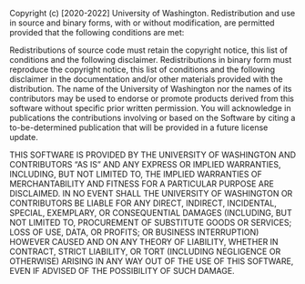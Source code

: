 Copyright (c) [2020-2022] University of Washington. Redistribution and use in source and binary forms, with or without modification, are permitted provided that the following conditions are met:
 
  Redistributions of source code must retain the copyright notice, this list of conditions and the following disclaimer.
  Redistributions in binary form must reproduce the copyright notice, this list of conditions and the following disclaimer in the documentation and/or other materials provided with the distribution.
  The name of the University of Washington nor the names of its contributors may be used to endorse or promote products derived from this software without specific prior written permission.
  You will acknowledge in publications the contributions involving or based on the Software by citing a to-be-determined publication that will be provided in a future license update.
 
THIS SOFTWARE IS PROVIDED BY THE UNIVERSITY OF WASHINGTON AND CONTRIBUTORS “AS IS” AND ANY EXPRESS OR IMPLIED WARRANTIES, INCLUDING, BUT NOT LIMITED TO, THE IMPLIED WARRANTIES OF MERCHANTABILITY AND FITNESS FOR A PARTICULAR PURPOSE ARE DISCLAIMED. IN NO EVENT SHALL THE UNIVERSITY OF WASHINGTON OR CONTRIBUTORS BE LIABLE FOR ANY DIRECT, INDIRECT, INCIDENTAL, SPECIAL, EXEMPLARY, OR CONSEQUENTIAL DAMAGES (INCLUDING, BUT NOT LIMITED TO, PROCUREMENT OF SUBSTITUTE GOODS OR SERVICES; LOSS OF USE, DATA, OR PROFITS; OR BUSINESS INTERRUPTION) HOWEVER CAUSED AND ON ANY THEORY OF LIABILITY, WHETHER IN CONTRACT, STRICT LIABILITY, OR TORT (INCLUDING NEGLIGENCE OR OTHERWISE) ARISING IN ANY WAY OUT OF THE USE OF THIS SOFTWARE, EVEN IF ADVISED OF THE POSSIBILITY OF SUCH DAMAGE.
